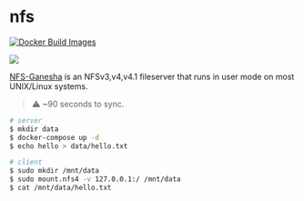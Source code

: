 nfs
===

[![Docker Build Images](https://github.com/EasyPi/docker-nfs/actions/workflows/build.yaml/badge.svg)](https://github.com/EasyPi/docker-nfs/actions/workflows/build.yaml)

[![](http://dockeri.co/image/easypi/nfs)](https://hub.docker.com/r/easypi/nfs)

[NFS-Ganesha][1] is an NFSv3,v4,v4.1 fileserver that runs in user mode on most UNIX/Linux systems.

> :warning: ~90 seconds to sync.

```bash
# server
$ mkdir data
$ docker-compose up -d
$ echo hello > data/hello.txt

# client
$ sudo mkdir /mnt/data
$ sudo mount.nfs4 -v 127.0.0.1:/ /mnt/data
$ cat /mnt/data/hello.txt
```

[1]: https://github.com/nfs-ganesha/nfs-ganesha
